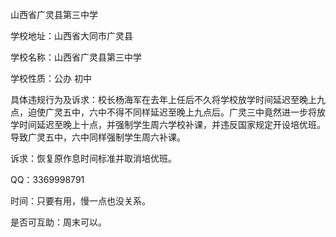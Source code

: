 山西省广灵县第三中学

学校地址：山西省大同市广灵县

学校名称：山西省广灵县第三中学

学校性质：公办  初中

具体违规行为及诉求：校长杨海军在去年上任后不久将学校放学时间延迟至晚上九点，迫使广灵五中，六中不得不同样延迟至晚上九点后。广灵三中竟然进一步将放学时间延迟至晚上十点，并强制学生周六学校补课，并违反国家规定开设培优班。导致广灵五中，六中同样强制学生周六补课。

诉求：恢复原作息时间标准并取消培优班。

QQ：3369998791

时间：只要有用，慢一点也没关系。

是否可互助：周末可以。

